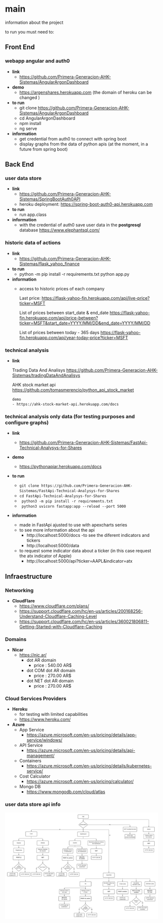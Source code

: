 # main
information about the project


to run you must need to:

## Front End

### webapp angular and auth0 
    
 - **link**
	 - https://github.com/Primera-Generacion-AHK-Sistemas/AngularArgonDashboard
 - **demo**
	 - https://argenshares.herokuapp.com (the domain of heroku can be changed )
 - **to run**
	 - git clone https://github.com/Primera-Generacion-AHK-Sistemas/AngularArgonDashboard
	 - cd AngularArgonDashboard
	 - npm install
	 - ng serve
 - **information**
	 - get credential from auth0 to connect with spring boot
	 - display graphs from the data of python apis (at the moment, in a future from spring boot)
     
     
## Back End

###  user data store
    
 - **link**
	 - https://github.com/Primera-Generacion-AHK-Sistemas/SpringBootAuth0API
	 - heroku deployment: https://spring-boot-auth0-api.herokuapp.com
 - **to run**
	 - run app.class
 - **information**
	 - with the credential of auth0 save user data in the **postgresql** database 
	https://www.elephantsql.com/

###  historic data of actions
    
 - **link**
	 - https://github.com/Primera-Generacion-AHK-Sistemas/flask_yahoo_finance
 - **to run**
	 - python -m pip install -r requirements.txt
            python app.py
 - **information**
	 - access to historic prices of each company
            
	    Last price:
	    https://flask-yahoo-fin.herokuapp.com/api/live-price?ticker=MSFT
	    
	    List of prices between start_date & end_date
	    https://flask-yahoo-fin.herokuapp.com/api/price-between?ticker=MSFT&start_date=YYYY/MM/DD&end_date=YYYY/MM/DD
	    
	    List of prices between today - 365 days
	    https://flask-yahoo-fin.herokuapp.com/api/year-today-price?ticker=MSFT
	    

###  technical analysis
  - **link**
  
  	Trading Data And Analisys
		https://github.com/Primera-Generacion-AHK-Sistemas/tradingDataAndAnalisys
	
	AHK stock market api
		https://github.com/tomasmerencio/python_api_stock_market
		
		demo
		- https://ahk-stock-market-api.herokuapp.com/docs

###  technical analysis only data (for testing purposes and configure graphs)
  - **link**
	  - https://github.com/Primera-Generacion-AHK-Sistemas/FastApi-Technical-Analysys-for-Shares
 - **demo**
  	  - https://pythonapiar.herokuapp.com/docs

 - **to run**
	 - ```git clone https://github.com/Primera-Generacion-AHK-Sistemas/FastApi-Technical-Analysys-for-Shares```
	 - ```cd FastApi-Technical-Analysys-for-Shares```
	 - ``` python3 -m pip install -r requirements.txt```
	 -  ``` python3 uvicorn fastapp:app --reload --port 5000```
 - **information**
	 - made in FastApi ajusted to use with apexcharts series
	 - to see more information about the api
		 - http://localhost:5000/docs
	 -to see the diferent indicators and tickers
		 - http://localhost:5000/data
	 - to request some indicator data about a ticker (in this case request the atx indicator of Apple)
		 - http://localhost:5000/api?ticker=AAPL&indicator=atx

## Infraestructure

### Networking

 - **CloudFlare**
	 - https://www.cloudflare.com/plans/
	 - https://support.cloudflare.com/hc/en-us/articles/200168256-Understand-Cloudflare-Caching-Level
	 - https://support.cloudflare.com/hc/en-us/articles/360021806811-Getting-Started-with-Cloudflare-Caching
     
### Domains
 - **Nicar**
   - https://nic.ar/
     - dot AR domain 
       - price : 540.00 AR$
     - dot COM dot AR domain 
       - price : 270.00 AR$
     - dot NET dot AR domain 
       - price : 270.00 AR$


### Cloud Services Providers
 - **Heroku**
   - for testing with limited capabilities
   - https://www.heroku.com/ 
 - **Azure**
   - App Service
     - https://azure.microsoft.com/en-us/pricing/details/app-service/windows/
   - API Service
     - https://azure.microsoft.com/en-us/pricing/details/api-management/
   - Containers
     - https://azure.microsoft.com/en-us/pricing/details/kubernetes-service/
   - Cost Calculator
     - https://azure.microsoft.com/en-us/pricing/calculator/
   - Mongo DB
     - https://www.mongodb.com/cloud/atlas

### user data store api info
![](Imagenes/RequestsSpringBoot.jpeg)
